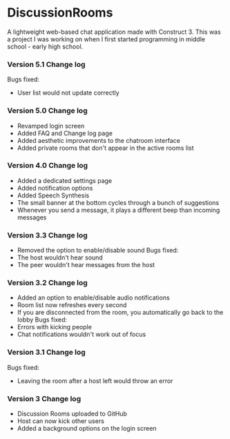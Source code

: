 # DiscussionRooms
 A lightweight web-based chat application made with Construct 3. This was a project I was working on when I first started programming in middle school - early high school.

### Version 5.1 Change log
Bugs fixed:
* User list would not update correctly

### Version 5.0 Change log
* Revamped login screen
* Added FAQ and Change log page
* Added aesthetic improvements to the chatroom interface
* Added private rooms that don't appear in the active rooms list

### Version 4.0 Change log
* Added a dedicated settings page
* Added notification options
* Added Speech Synthesis
* The small banner at the bottom cycles through a bunch of suggestions
* Whenever you send a message, it plays a different beep than incoming messages

### Version 3.3 Change log
* Removed the option to enable/disable sound
Bugs fixed:
* The host wouldn't hear sound
* The peer wouldn't hear messages from the host

### Version 3.2 Change log
* Added an option to enable/disable audio notifications
* Room list now refreshes every second
* If you are disconnected from the room, you automatically go back to the lobby
Bugs fixed:
* Errors with kicking people
* Chat notifications wouldn't work out of focus

### Version 3.1 Change log
Bugs fixed:
* Leaving the room after a host left would throw an error

### Version 3 Change log
* Discussion Rooms uploaded to GitHub
* Host can now kick other users
* Added a background options on the login screen
